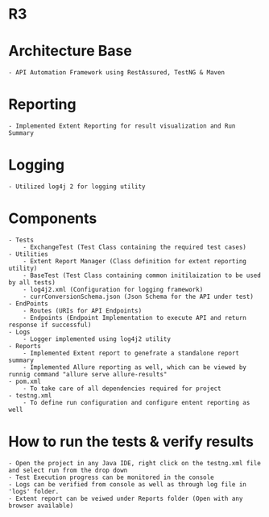 # R3

# Architecture Base
    - API Automation Framework using RestAssured, TestNG & Maven
# Reporting
    - Implemented Extent Reporting for result visualization and Run Summary
# Logging
    - Utilized log4j 2 for logging utility
# Components
    - Tests
        - ExchangeTest (Test Class containing the required test cases)
    - Utilities
        - Extent Report Manager (Class definition for extent reporting utility)
        - BaseTest (Test Class containing common initilaization to be used by all tests)
        - log4j2.xml (Configuration for logging framework)
        - currConversionSchema.json (Json Schema for the API under test)
    - EndPoints
        - Routes (URIs for API Endpoints)
        - Endpoints (Endpoint Implementation to execute API and return response if successful)
    - Logs
        - Logger implemented using log4j2 utility 
    - Reports
        - Implemented Extent report to genefrate a standalone report summary
        - Implemented Allure reporting as well, which can be viewed by runnig command "allure serve allure-results" 
    - pom.xml
        - To take care of all dependencies required for project
    - testng.xml
        - To define run configuration and configure entent reporting as well

# How to run the tests & verify results
    - Open the project in any Java IDE, right click on the testng.xml file and select run from the drop down
    - Test Execution progress can be monitored in the console
    - Logs can be verified from console as well as through log file in 'logs' folder.
    - Extent report can be veiwed under Reports folder (Open with any browser available)
